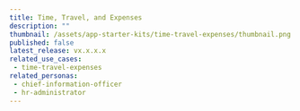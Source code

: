 ```yaml
---
title: Time, Travel, and Expenses
description: ""
thumbnail: /assets/app-starter-kits/time-travel-expenses/thumbnail.png
published: false
latest_release: vx.x.x.x
related_use_cases:
 - time-travel-expenses
related_personas:
 - chief-information-officer
 - hr-administrator
---
```


